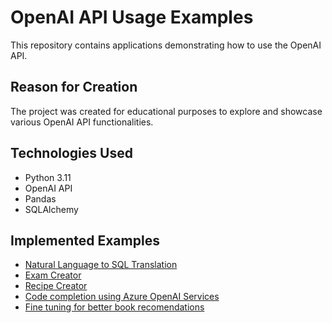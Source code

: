 # OpenAI API Usage Examples

This repository contains applications demonstrating how to use the OpenAI API.

## Reason for Creation

The project was created for educational purposes to explore and showcase various OpenAI API functionalities.

## Technologies Used

- Python 3.11
- OpenAI API
- Pandas
- SQLAlchemy

## Implemented Examples

* [Natural Language to SQL Translation](nl-to-sql)
* [Exam Creator](exam-creator)
* [Recipe Creator](recipe-creator)
* [Code completion using Azure OpenAI Services](azure-code-completor)
* [Fine tuning for better book recomendations](fine-tuning)
